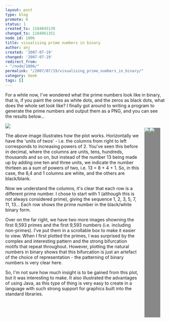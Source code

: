 ```yaml
---
layout: post
type: blog
promote: 0
status: 1
created_ts: 1184845139
changed_ts: 1184861351
node_id: 1806
title: visualising prime numbers in binary
author: anj
created: '2007-07-19'
changed: '2007-07-19'
redirect_from:
- "/node/1806/"
permalink: "/2007/07/19/visualising_prime_numbers_in_binary/"
category: Geek
tags: []
---
```

<p>
For a while now, I've wondered what the prime numbers look like in binary, that is, if you paint the ones as white dots, and the zeros as black dots, what does the whole set look like?  I finally got around to writing a program to generate the prime numbers and output them as a PNG, and you can see the results below...
</p>
<!--break-->
<div style="float: right; background-color: #888; width: 50px; height: 600px; overflow: scroll; margin: 1em;">
<img  style="float: left; background-color: transparent; margin: 0; padding: 0; border: none;" 
src="http://anjackson.net/sites/anjackson.net/files/images/primes.png"/>
<img  style="float: left; background-color: transparent; margin: 0; padding: 0; border: none;" 
src="http://anjackson.net/sites/anjackson.net/files/images/not-primes.png"/>
</div>

<img  style="display: block; margin: 0.5em auto; padding: 0; border: none;" src="http://anjackson.net/sites/anjackson.net/files/images/PrimePlotIllustration.png"/>

<p>
The above image illustrates how the plot works.  Horizontally we have the 'units of twos' - i.e. the columns from right to left corresponds to increasing powers of 2.  You've seen this before in decimal, where the columns are units, tens, hundreds, thousands and so on, but instead of the number 13 being made up by adding one ten and three units, we indicate the number thirteen as a sum of powers of two, i.e. 13 = 8 + 4 + 1.  So, in this case, the 8,4 and 1 columns are white, and the others are black/blank.
</p>
<p>
Now we understand the columns, it's clear that each row is a different prime number.  I chose to start with 1 (although this is not always considered prime), giving the sequence 1, 2, 3, 5, 7, 11, 13...  Each row shows the prime number in the black/white binary form.
</p>
<p>
Over on the far right, we have two more images showning the first 9,593 primes and the first 9,593 numbers (i.e. including non-primes).  I've put them in a scrollable box to make it easier to view.  When I first plotted the primes, I was surprised by the complex and interesting pattern and the strong bifurcation motifs that repeat throughout.  However, plotting the natural numbers in binary shows that this bifurcation is just an artefact of the choice of representation - the patterning of binary numbers is very clear here.
</p>
<p>
So, I'm not sure how much insight is to be gained from this plot, but it was interesting to make.  It also illustrated the advantages of using Java, as this type of thing is very easy to create in a language with such strong support for graphics built into the standard libraries.
</p>


